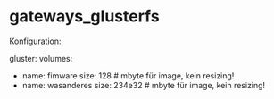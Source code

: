 # gateways_glusterfs

Konfiguration:

gluster:
  volumes:
  - name: fimware
    size: 128   # mbyte für image, kein resizing!
  - name: wasanderes
    size: 234e32   # mbyte für image, kein resizing!


